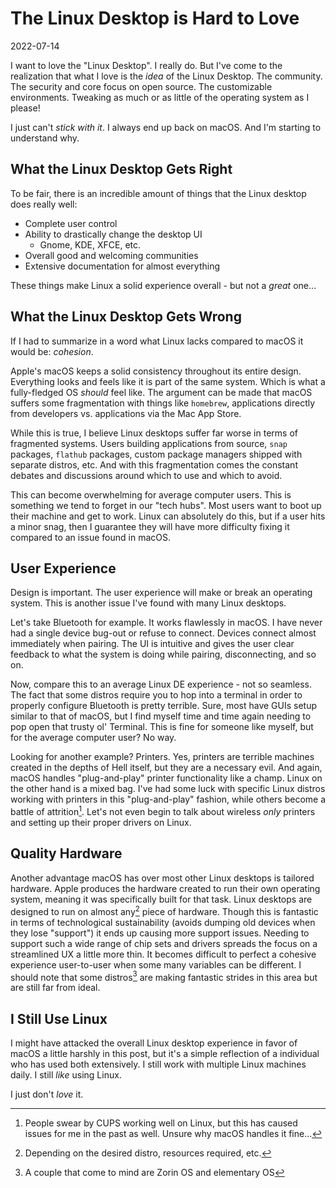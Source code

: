 # The Linux Desktop is Hard to Love

2022-07-14

I want to love the "Linux Desktop". I really do. But I've come to the realization that what I love is the *idea* of the Linux Desktop. The community. The security and core focus on open source. The customizable environments. Tweaking as much or as little of the operating system as I please!

I just can't *stick with it*. I always end up back on macOS. And I'm starting to understand why.

## What the Linux Desktop Gets Right

To be fair, there is an incredible amount of things that the Linux desktop does really well:

- Complete user control
- Ability to drastically change the desktop UI
  - Gnome, KDE, XFCE, etc.
- Overall good and welcoming communities
- Extensive documentation for almost everything

These things make Linux a solid experience overall - but not a *great* one...

## What the Linux Desktop Gets Wrong

If I had to summarize in a word what Linux lacks compared to macOS it would be: *cohesion*.

Apple's macOS keeps a solid consistency throughout its entire design. Everything looks and feels like it is part of the same system. Which is what a fully-fledged OS *should* feel like. The argument can be made that macOS suffers some fragmentation with things like `homebrew`, applications directly from developers vs. applications via the Mac App Store.

While this is true, I believe Linux desktops suffer far worse in terms of fragmented systems. Users building applications from source, `snap` packages, `flathub` packages, custom package managers shipped with separate distros, etc. And with this fragmentation comes the constant debates and discussions around which to use and which to avoid.

This can become overwhelming for average computer users. This is something we tend to forget in our "tech hubs". Most users want to boot up their machine and get to work. Linux can absolutely do this, but if a user hits a minor snag, then I guarantee they will have more difficulty fixing it compared to an issue found in macOS.

## User Experience

Design is important. The user experience will make or break an operating system. This is another issue I've found with many Linux desktops.

Let's take Bluetooth for example. It works flawlessly in macOS. I have never had a single device bug-out or refuse to connect. Devices connect almost immediately when pairing. The UI is intuitive and gives the user clear feedback to what the system is doing while pairing, disconnecting, and so on.

Now, compare this to an average Linux DE experience - not so seamless. The fact that some distros require you to hop into a terminal in order to properly configure Bluetooth is pretty terrible. Sure, most have GUIs setup similar to that of macOS, but I find myself time and time again needing to pop open that trusty ol' Terminal. This is fine for someone like myself, but for the average computer user? No way.

Looking for another example? Printers. Yes, printers are terrible machines created in the depths of Hell itself, but they are a necessary evil. And again, macOS handles "plug-and-play" printer functionality like a champ. Linux on the other hand is a mixed bag. I've had some luck with specific Linux distros working with printers in this "plug-and-play" fashion, while others become a battle of attrition[^1]. Let's not even begin to talk about wireless *only* printers and setting up their proper drivers on Linux.

## Quality Hardware

Another advantage macOS has over most other Linux desktops is tailored hardware. Apple produces the hardware created to run their own operating system, meaning it was specifically built for that task. Linux desktops are designed to run on almost any[^2] piece of hardware. Though this is fantastic in terms of technological sustainability (avoids dumping old devices when they lose "support") it ends up causing more support issues. Needing to support such a wide range of chip sets and drivers spreads the focus on a streamlined UX a little more thin. It becomes difficult to perfect a cohesive experience user-to-user when some many variables can be different. I should note that some distros[^3] are making fantastic strides in this area but are still far from ideal.

## I Still Use Linux

I might have attacked the overall Linux desktop experience in favor of macOS a little harshly in this post, but it's a simple reflection of a individual who has used both extensively. I still work with multiple Linux machines daily. I still *like* using Linux.

I just don't *love* it.

[^1]: People swear by CUPS working well on Linux, but this has caused issues for me in the past as well. Unsure why macOS handles it fine...
[^2]: Depending on the desired distro, resources required, etc.
[^3]: A couple that come to mind are Zorin OS and elementary OS
